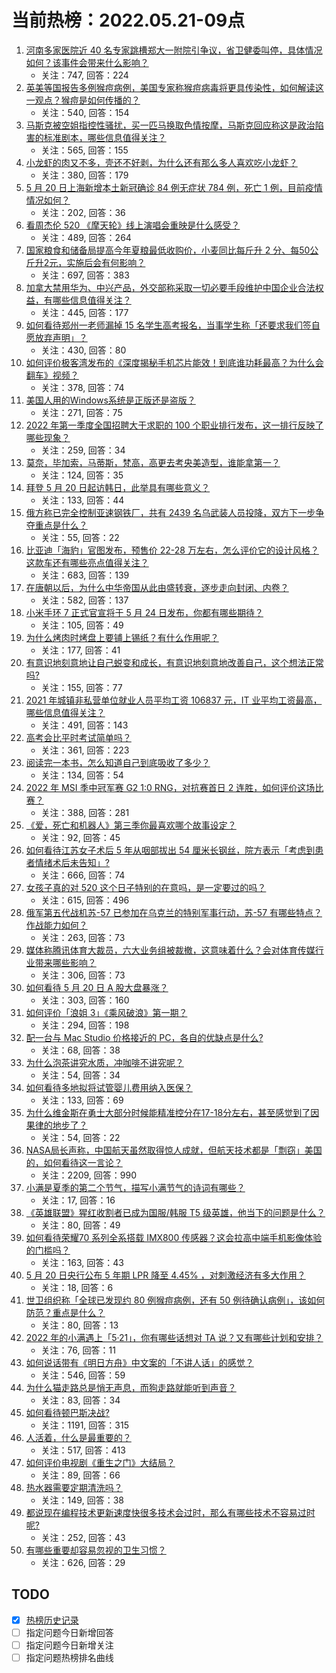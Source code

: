# 当前热榜：2022.05.21-09点
1. [河南多家医院近 40 名专家跳槽郑大一附院引争议，省卫健委叫停，具体情况如何？该事件会带来什么影响？](https://www.zhihu.com/question/533787037)
    * 关注：747, 回答：224
2. [英美等国报告多例猴痘病例，美国专家称猴痘病毒将更具传染性，如何解读这一观点？猴痘是如何传播的？](https://www.zhihu.com/question/533695041)
    * 关注：540, 回答：154
3. [马斯克被空姐指控性骚扰，买一匹马换取色情按摩，马斯克回应称这是政治陷害的标准剧本，哪些信息值得关注？](https://www.zhihu.com/question/533725354)
    * 关注：565, 回答：155
4. [小龙虾的肉又不多，壳还不好剥，为什么还有那么多人喜欢吃小龙虾？](https://www.zhihu.com/question/523789322)
    * 关注：380, 回答：179
5. [5 月 20 日上海新增本土新冠确诊 84 例无症状 784 例，死亡 1 例，目前疫情情况如何？](https://www.zhihu.com/question/533831830)
    * 关注：202, 回答：36
6. [看周杰伦 520 《摩天轮》线上演唱会重映是什么感受？](https://www.zhihu.com/question/533790358)
    * 关注：489, 回答：264
7. [国家粮食和储备局提高今年夏粮最低收购价，小麦同比每斤升 2 分、每50公斤升2元，实施后会有何影响？](https://www.zhihu.com/question/533632270)
    * 关注：697, 回答：383
8. [加拿大禁用华为、中兴产品，外交部称采取一切必要手段维护中国企业合法权益，有哪些信息值得关注？](https://www.zhihu.com/question/533763965)
    * 关注：445, 回答：177
9. [如何看待郑州一老师漏掉 15 名学生高考报名，当事学生称「还要求我们签自愿放弃声明」？](https://www.zhihu.com/question/533632683)
    * 关注：430, 回答：80
10. [如何评价极客湾发布的《深度揭秘手机芯片能效！到底谁功耗最高？为什么会翻车》视频？](https://www.zhihu.com/question/533638579)
    * 关注：378, 回答：74
11. [美国人用的Windows系统是正版还是盗版？](https://www.zhihu.com/question/517087481)
    * 关注：271, 回答：75
12. [2022 年第一季度全国招聘大于求职的 100 个职业排行发布，这一排行反映了哪些现象？](https://www.zhihu.com/question/533365757)
    * 关注：259, 回答：34
13. [莫奈，毕加索，马蒂斯，梵高，高更去考央美造型，谁能拿第一？](https://www.zhihu.com/question/359546840)
    * 关注：124, 回答：35
14. [拜登 5 月 20 日起访韩日，此举具有哪些意义？](https://www.zhihu.com/question/530480127)
    * 关注：133, 回答：44
15. [俄方称已完全控制亚速钢铁厂，共有 2439 名乌武装人员投降，双方下一步争夺重点是什么？](https://www.zhihu.com/question/533831571)
    * 关注：55, 回答：22
16. [比亚迪「海豹」官图发布，预售价 22-28 万左右，怎么评价它的设计风格？这款车还有哪些亮点值得关注？](https://www.zhihu.com/question/525068954)
    * 关注：683, 回答：139
17. [在唐朝以后，为什么中华帝国从此由盛转衰，逐步走向封闭、内卷？](https://www.zhihu.com/question/317680659)
    * 关注：582, 回答：137
18. [小米手环 7 正式官宣将于 5 月 24 日发布，你都有哪些期待？](https://www.zhihu.com/question/533694650)
    * 关注：105, 回答：49
19. [为什么烤肉时烤盘上要铺上锡纸？有什么作用呢？](https://www.zhihu.com/question/532641406)
    * 关注：177, 回答：41
20. [有意识地刻意地让自己蜕变和成长，有意识地刻意地改善自己，这个想法正常吗?](https://www.zhihu.com/question/530675396)
    * 关注：155, 回答：77
21. [2021 年城镇非私营单位就业人员平均工资 106837 元，IT 业平均工资最高，哪些信息值得关注？](https://www.zhihu.com/question/533782076)
    * 关注：491, 回答：143
22. [高考会比平时考试简单吗？](https://www.zhihu.com/question/525384255)
    * 关注：361, 回答：223
23. [阅读完一本书，怎么知道自己到底吸收了多少？](https://www.zhihu.com/question/533564255)
    * 关注：134, 回答：54
24. [2022 年 MSI 季中冠军赛 G2 1:0 RNG，对抗赛首日 2 连胜，如何评价这场比赛？](https://www.zhihu.com/question/533787873)
    * 关注：388, 回答：281
25. [《爱，死亡和机器人》第三季你最喜欢哪个故事设定？](https://www.zhihu.com/question/533564212)
    * 关注：92, 回答：45
26. [如何看待江苏女子术后 5 年从咽部拔出 54 厘米长钢丝，院方表示「考虑到患者情绪术后未告知」?](https://www.zhihu.com/question/533623248)
    * 关注：666, 回答：74
27. [女孩子真的对 520 这个日子特别的在意吗，是一定要过的吗？](https://www.zhihu.com/question/460464428)
    * 关注：615, 回答：496
28. [俄军第五代战机苏-57 已参加在乌克兰的特别军事行动，苏-57 有哪些特点？作战能力如何？](https://www.zhihu.com/question/533734005)
    * 关注：263, 回答：73
29. [媒体称腾讯体育大裁员，六大业务组被裁撤，这意味着什么？会对体育传媒行业带来哪些影响？](https://www.zhihu.com/question/533656490)
    * 关注：306, 回答：73
30. [如何看待 5 月 20 日 A 股大盘暴涨？](https://www.zhihu.com/question/533637844)
    * 关注：303, 回答：160
31. [如何评价「浪姐 3」《乘风破浪》第一期？](https://www.zhihu.com/question/533711341)
    * 关注：294, 回答：198
32. [配一台与 Mac Studio 价格接近的 PC，各自的优缺点是什么?](https://www.zhihu.com/question/520864001)
    * 关注：68, 回答：38
33. [为什么泡茶讲究水质，冲咖啡不讲究呢？](https://www.zhihu.com/question/532955251)
    * 关注：54, 回答：34
34. [如何看待多地拟将试管婴儿费用纳入医保？](https://www.zhihu.com/question/533610632)
    * 关注：133, 回答：69
35. [为什么维金斯在勇士大部分时候能精准控分在17-18分左右，甚至感觉到了因果律的地步了？](https://www.zhihu.com/question/532778004)
    * 关注：54, 回答：22
36. [NASA局长声称，中国航天虽然取得惊人成就，但航天技术都是「剽窃」美国的，如何看待这一言论？](https://www.zhihu.com/question/533603925)
    * 关注：2209, 回答：990
37. [小满是夏季的第二个节气，描写小满节气的诗词有哪些？](https://www.zhihu.com/question/460589528)
    * 关注：17, 回答：16
38. [《英雄联盟》猩红收割者已成为国服/韩服 T5 级英雄，他当下的问题是什么？](https://www.zhihu.com/question/529570476)
    * 关注：80, 回答：49
39. [如何看待荣耀70 系列全系搭载 IMX800 传感器？这会拉高中端手机影像体验的门槛吗？](https://www.zhihu.com/question/533797534)
    * 关注：163, 回答：43
40. [5 月 20 日央行公布 5 年期 LPR 降至 4.45% ，对刺激经济有多大作用？](https://www.zhihu.com/question/533715197)
    * 关注：18, 回答：6
41. [世卫组织称「全球已发现约 80 例猴痘病例，还有 50 例待确认病例」，该如何防范？重点是什么？](https://www.zhihu.com/question/533830709)
    * 关注：80, 回答：13
42. [2022 年的小满遇上「5·21」，你有哪些话想对 TA 说？又有哪些计划和安排？](https://www.zhihu.com/question/533812851)
    * 关注：76, 回答：11
43. [如何说话带有《明日方舟》中文案的「不讲人话」的感觉？](https://www.zhihu.com/question/431498046)
    * 关注：546, 回答：59
44. [为什么猫走路总是悄无声息，而狗走路就能听到声音？](https://www.zhihu.com/question/533142688)
    * 关注：83, 回答：34
45. [如何看待顿巴斯决战?](https://www.zhihu.com/question/527033208)
    * 关注：1191, 回答：315
46. [人活着，什么是最重要的？](https://www.zhihu.com/question/527061102)
    * 关注：517, 回答：413
47. [如何评价电视剧《重生之门》大结局？](https://www.zhihu.com/question/533649741)
    * 关注：89, 回答：66
48. [热水器需要定期清洗吗？](https://www.zhihu.com/question/47808703)
    * 关注：149, 回答：38
49. [都说现在编程技术更新速度快很多技术会过时，那么有哪些技术不容易过时呢?](https://www.zhihu.com/question/359949462)
    * 关注：252, 回答：43
50. [有哪些重要却容易忽视的卫生习惯？](https://www.zhihu.com/question/23229992)
    * 关注：626, 回答：29
## TODO
* [x] [热榜历史记录](hot_history/AllHot.md)
* [ ] 指定问题今日新增回答
* [ ] 指定问题今日新增关注
* [ ] 指定问题热榜排名曲线
